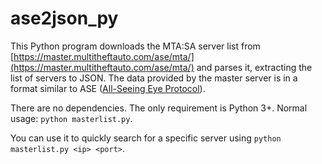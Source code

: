 # ase2json_py

This Python program downloads the MTA:SA server list from [https://master.multitheftauto.com/ase/mta/](https://master.multitheftauto.com/ase/mta/) and parses it, extracting the list of servers to JSON. The data provided by the master server is in a format similar to ASE ([All-Seeing Eye Protocol](https://int64.org/docs/gamestat-protocols/ase.html)).

There are no dependencies. The only requirement is Python 3+. Normal usage: `python masterlist.py`.

You can use it to quickly search for a specific server using `python masterlist.py <ip> <port>`.
